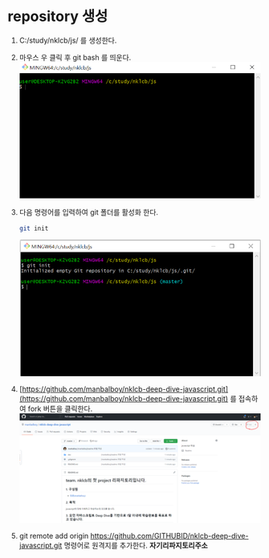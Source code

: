 # repository 생성 

1. C:/study/nklcb/js/ 를 생성한다.
2. 마우스 우 클릭 후 git bash 를 띄운다.
   !['fork'](../asset/fork/01.PNG)
3. 다음 명령어를 입력하여 git 폴더를 활성화 한다. 
   ```bash
   git init
   ```

   !['fork'](../asset/fork/02.PNG)
4. [https://github.com/manbalboy/nklcb-deep-dive-javascript.git](https://github.com/manbalboy/nklcb-deep-dive-javascript.git) 를 접속하여 fork 버튼을 클릭한다.
    !['fork'](../asset/fork/03.PNG)
5. git remote add origin https://github.com/GITHUBID/nklcb-deep-dive-javascript.git 명령어로 원격지를 추가한다. **자기리파지토리주소**

